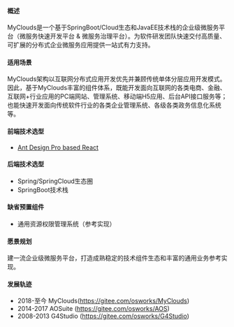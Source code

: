 #### 概述
MyClouds是一个基于SpringBoot/Cloud生态和JavaEE技术栈的企业级微服务平台（微服务快速开发平台 & 微服务治理平台）。为软件研发团队快速交付高质量、可扩展的分布式企业微服务应用提供一站式有力支持。

#### 适用场景
MyClouds架构以互联网分布式应用开发优先并兼顾传统单体分层应用开发模式。因此，基于MyClouds丰富的组件体系，既能开发面向互联网的各类电商、金融、互联网+行业应用的PC端网站、管理系统、移动端H5应用、后台API接口服务等；也能快速开发面向传统软件行业的各类企业管理系统、各级各类政务信息化系统等。

#### 前端技术选型
- [Ant Design Pro based React](https://pro.ant.design)

#### 后端技术选型
- Spring/SpringCloud生态圈
- SpringBoot技术栈

#### 缺省预置组件
- 通用资源权限管理系统（参考实现）

#### 愿景规划
建一流企业级微服务平台，打造成熟稳定的技术组件生态和丰富的通用业务参考实现。

#### 发展轨迹
- 2018-至今 MyClouds(https://gitee.com/osworks/MyClouds)
- 2014-2017 AOSuite (https://gitee.com/osworks/AOS)
- 2008-2013 G4Studio (https://gitee.com/osworks/G4Studio)
